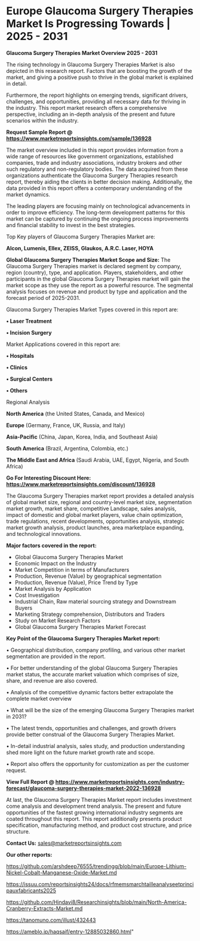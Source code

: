 # Europe Glaucoma Surgery Therapies Market Is Progressing Towards | 2025 - 2031

<Strong> Glaucoma Surgery Therapies Market Overview 2025 - 2031</strong>

The rising technology in Glaucoma Surgery Therapies Market is also depicted in this research report. Factors that are boosting the growth of the market, and giving a positive push to thrive in the global market is explained in detail.

Furthermore, the report highlights on emerging trends, significant drivers, challenges, and opportunities, providing all necessary data for thriving in the industry. This report market research offers a comprehensive perspective, including an in-depth analysis of the present and future scenarios within the industry.

<strong>Request Sample Report @ <a href=https://www.marketreportsinsights.com/sample/136928>https://www.marketreportsinsights.com/sample/136928</a></strong>

The market overview included in this report provides information from a wide range of resources like government organizations, established companies, trade and industry associations, industry brokers and other such regulatory and non-regulatory bodies. The data acquired from these organizations authenticate the Glaucoma Surgery Therapies research report, thereby aiding the clients in better decision making. Additionally, the data provided in this report offers a contemporary understanding of the market dynamics.

The leading players are focusing mainly on technological advancements in order to improve efficiency. The long-term development patterns for this market can be captured by continuing the ongoing process improvements and financial stability to invest in the best strategies.

Top Key players of Glaucoma Surgery Therapies Market are:

<strong>Alcon, Lumenis, Ellex, ZEISS, Glaukos, A.R.C. Laser, HOYA</strong>

<strong><b>Global Glaucoma Surgery Therapies Market Scope and Size:</b></strong>
The Glaucoma Surgery Therapies market is declared segment by company, region (country), type, and application. Players, stakeholders, and other participants in the global Glaucoma Surgery Therapies market will gain the market scope as they use the report as a powerful resource. The segmental analysis focuses on revenue and product by type and application and the forecast period of 2025-2031.

Glaucoma Surgery Therapies Market Types covered in this report are:

<strong>• Laser Treatment

• Incision Surgery</strong>

Market Applications covered in this report are:

<strong>• Hospitals

• Clinics

• Surgical Centers

• Others</strong> 

Regional Analysis

<strong>North America</strong> (the United States, Canada, and Mexico)

<strong>Europe</strong> (Germany, France, UK, Russia, and Italy)

<strong>Asia-Pacific</strong> (China, Japan, Korea, India, and Southeast Asia)

<strong>South America</strong> (Brazil, Argentina, Colombia, etc.)

<strong>The Middle East and Africa</strong> (Saudi Arabia, UAE, Egypt, Nigeria, and South Africa)

<strong>Go For Interesting Discount Here: <a href=https://www.marketreportsinsights.com/discount/136928>https://www.marketreportsinsights.com/discount/136928</a></strong>

The Glaucoma Surgery Therapies market report provides a detailed analysis of global market size, regional and country-level market size, segmentation market growth, market share, competitive Landscape, sales analysis, impact of domestic and global market players, value chain optimization, trade regulations, recent developments, opportunities analysis, strategic market growth analysis, product launches, area marketplace expanding, and technological innovations.

<strong><b>Major factors covered in the report:</b></strong>
<ul>
  <li>Global Glaucoma Surgery Therapies Market </li>
  <li>Economic Impact on the Industry</li>
  <li>Market Competition in terms of Manufacturers</li>
  <li>Production, Revenue (Value) by geographical segmentation</li>
  <li>Production, Revenue (Value), Price Trend by Type</li>
  <li>Market Analysis by Application</li>
  <li>Cost Investigation</li>
  <li>Industrial Chain, Raw material sourcing strategy and Downstream Buyers</li>
  <li>Marketing Strategy comprehension, Distributors and Traders</li>
  <li>Study on Market Research Factors</li>
  <li>Global Glaucoma Surgery Therapies Market Forecast</li>
</ul>

<strong><b>Key Point of the Glaucoma Surgery Therapies Market report:</b></strong>

• Geographical distribution, company profiling, and various other market segmentation are provided in the report.

• For better understanding of the global Glaucoma Surgery Therapies market status, the accurate market valuation which comprises of size, share, and revenue are also covered.

• Analysis of the competitive dynamic factors better extrapolate the complete market overview

• What will be the size of the emerging Glaucoma Surgery Therapies market in 2031?

• The latest trends, opportunities and challenges, and growth drivers provide better construal of the Glaucoma Surgery Therapies Market.

• In-detail industrial analysis, sales study, and production understanding shed more light on the future market growth rate and scope.

• Report also offers the opportunity for customization as per the customer request.

<strong><b>View Full Report @ <a href=https://www.marketreportsinsights.com/industry-forecast/glaucoma-surgery-therapies-market-2022-136928>https://www.marketreportsinsights.com/industry-forecast/glaucoma-surgery-therapies-market-2022-136928</a></b></strong>


At last, the Glaucoma Surgery Therapies Market report includes investment come analysis and development trend analysis. The present and future opportunities of the fastest growing international industry segments are coated throughout this report. This report additionally presents product specification, manufacturing method, and product cost structure, and price structure.

<strong>Contact Us:</strong>
sales@marketreportsinsights.com

<strong>Our other reports:</strong>

<a href=https://github.com/arshdeep76555/trendingg/blob/main/Europe-Lithium-Nickel-Cobalt-Manganese-Oxide-Market.md>https://github.com/arshdeep76555/trendingg/blob/main/Europe-Lithium-Nickel-Cobalt-Manganese-Oxide-Market.md</a>

<a href=https://issuu.com/reportsinsights24/docs/rfmemsmarchtailleanalyseetprincipauxfabricants2025>https://issuu.com/reportsinsights24/docs/rfmemsmarchtailleanalyseetprincipauxfabricants2025</a>

<a href=https://github.com/Hindavi8/Researchinsights/blob/main/North-America-Cranberry-Extracts-Market.md>https://github.com/Hindavi8/Researchinsights/blob/main/North-America-Cranberry-Extracts-Market.md</a>

<a href=https://tanomuno.com/illust/432443>https://tanomuno.com/illust/432443</a>

<a href=https://ameblo.jp/haqsaif/entry-12885032860.html>https://ameblo.jp/haqsaif/entry-12885032860.html</a>"

